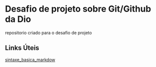 # Desafio de projeto sobre Git/Github da Dio
repositorio criado para o desafio de projeto

## Links Úteis
[sintaxe_basica_markdow](https://www.markdownguide.org/cheat-sheet/)
